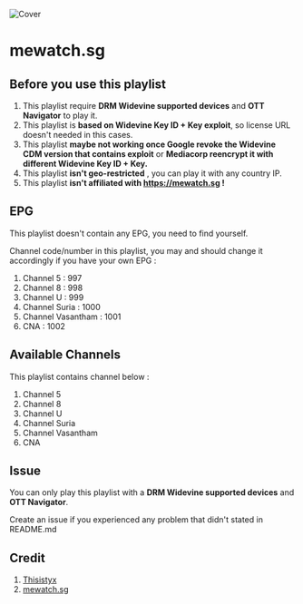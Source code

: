 ![Cover](https://play-lh.googleusercontent.com/pvoIUgtbvS3XuxLTDkDOghF59twl66Vx-aalb74yOTKYLz3t17y7MJFtbwTfV0itWA)
# mewatch.sg

## Before you use this playlist
1. This playlist require **DRM Widevine supported devices** and **OTT Navigator** to play it.
2. This playlist is **based on Widevine Key ID + Key exploit**, so license URL doesn't needed in this cases.
3. This playlist **maybe not working once Google revoke the Widevine CDM version that contains exploit** or **Mediacorp reencrypt it with different Widevine Key ID + Key.**
4. This playlist **isn't geo-restricted** , you can play it with any country IP.
5. This playlist **isn't affiliated with https://mewatch.sg !**

## EPG
This playlist doesn't contain any EPG, you need to find yourself.

Channel code/number in this playlist, you may and should change it accordingly if you have your own EPG : 
1. Channel 5 : 997
2. Channel 8 : 998
3. Channel U : 999
4. Channel Suria : 1000
5. Channel Vasantham : 1001
6. CNA : 1002

## Available Channels
This playlist contains channel below :
1. Channel 5
2. Channel 8
3. Channel U
4. Channel Suria 
5. Channel Vasantham 
6. CNA

## Issue
You can only play this playlist with a **DRM Widevine supported devices** and **OTT Navigator**.

Create an issue if you experienced any problem that didn't stated in README.md

## Credit
1. [Thisistyx](https://github.com/thisistyx)
2. [mewatch.sg](https://mewatch.sg)
